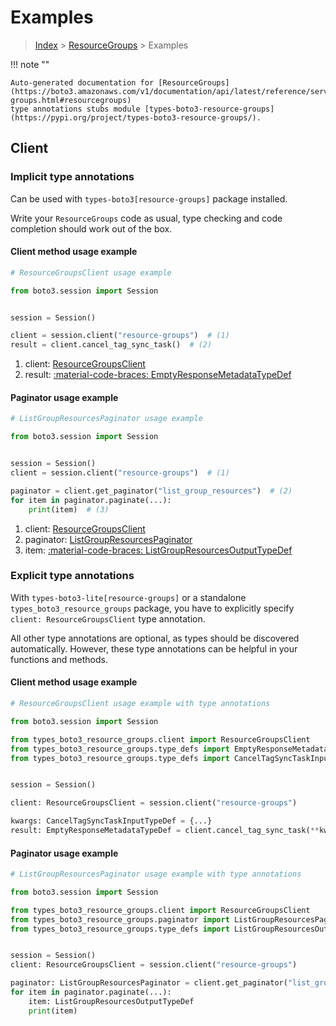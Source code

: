 # Examples

> [Index](../README.md) > [ResourceGroups](./README.md) > Examples

!!! note ""

    Auto-generated documentation for [ResourceGroups](https://boto3.amazonaws.com/v1/documentation/api/latest/reference/services/resource-groups.html#resourcegroups)
    type annotations stubs module [types-boto3-resource-groups](https://pypi.org/project/types-boto3-resource-groups/).

## Client

### Implicit type annotations

Can be used with `types-boto3[resource-groups]` package installed.

Write your `ResourceGroups` code as usual,
type checking and code completion should work out of the box.


#### Client method usage example

```python
# ResourceGroupsClient usage example

from boto3.session import Session


session = Session()

client = session.client("resource-groups")  # (1)
result = client.cancel_tag_sync_task()  # (2)
```

1. client: [ResourceGroupsClient](./client.md)
2. result: [:material-code-braces: EmptyResponseMetadataTypeDef](./type_defs.md#emptyresponsemetadatatypedef)



#### Paginator usage example

```python
# ListGroupResourcesPaginator usage example

from boto3.session import Session


session = Session()
client = session.client("resource-groups")  # (1)

paginator = client.get_paginator("list_group_resources")  # (2)
for item in paginator.paginate(...):
    print(item)  # (3)
```

1. client: [ResourceGroupsClient](./client.md)
2. paginator: [ListGroupResourcesPaginator](./paginators.md#listgroupresourcespaginator)
3. item: [:material-code-braces: ListGroupResourcesOutputTypeDef](./type_defs.md#listgroupresourcesoutputtypedef)




### Explicit type annotations

With `types-boto3-lite[resource-groups]`
or a standalone `types_boto3_resource_groups` package, you have to explicitly specify `client: ResourceGroupsClient` type annotation.

All other type annotations are optional, as types should be discovered automatically.
However, these type annotations can be helpful in your functions and methods.


#### Client method usage example

```python
# ResourceGroupsClient usage example with type annotations

from boto3.session import Session

from types_boto3_resource_groups.client import ResourceGroupsClient
from types_boto3_resource_groups.type_defs import EmptyResponseMetadataTypeDef
from types_boto3_resource_groups.type_defs import CancelTagSyncTaskInputTypeDef


session = Session()

client: ResourceGroupsClient = session.client("resource-groups")

kwargs: CancelTagSyncTaskInputTypeDef = {...}
result: EmptyResponseMetadataTypeDef = client.cancel_tag_sync_task(**kwargs)
```



#### Paginator usage example

```python
# ListGroupResourcesPaginator usage example with type annotations

from boto3.session import Session

from types_boto3_resource_groups.client import ResourceGroupsClient
from types_boto3_resource_groups.paginator import ListGroupResourcesPaginator
from types_boto3_resource_groups.type_defs import ListGroupResourcesOutputTypeDef


session = Session()
client: ResourceGroupsClient = session.client("resource-groups")

paginator: ListGroupResourcesPaginator = client.get_paginator("list_group_resources")
for item in paginator.paginate(...):
    item: ListGroupResourcesOutputTypeDef
    print(item)
```




